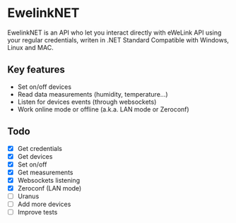 # EwelinkNET

EwelinkNET is an API who let you interact directly with eWeLink API using your regular credentials, writen in .NET Standard
Compatible with Windows, Linux and MAC.


## Key features
- Set on/off devices
- Read data measurements (humidity, temperature...)
- Listen for devices events (through websockets)
- Work online mode or offline  (a.k.a. LAN mode or Zeroconf)


## Todo
- [x] Get credentials
- [x] Get devices
- [x] Set on/off
- [x] Get measurements
- [x] Websockets listening
- [x] Zeroconf (LAN mode)
- [ ] Uranus
- [ ] Add more devices
- [ ] Improve tests

